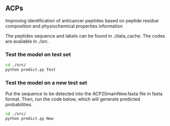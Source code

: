 ## ACPs

Improving identification of anticancer peptides based on peptide residue composition and physiochemical properties information 

The peptides sequence and labels can be found in ./data_cache.
The codes are available in ./src.

### Test the model on test set

```bash
cd ./src/
python predict.py Test
```
### Test the model on a new test set
Put the sequence to be detected into the ACP20mainNew.fasta file in fasta format.
Then, run the code below, which will generate predicted probabilities.
```bash
cd ./src/
python predict.py New
```

